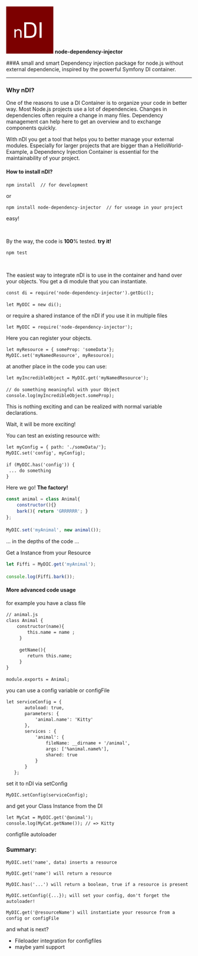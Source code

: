 
 
![nDI](./docs/ndi-logo128x128.png) **node-dependency-injector**


###A small and smart Dependency injection package for node.js without external dependencie, inspired by the powerful Symfony DI container.
<hr>

### Why nDI?

One of the reasons to use a DI Container is to organize your code in better way.
Most Node.js projects use a lot of dependencies. 
Changes in dependencies often require a change in many files. 
Dependency management can help here to get an overview and to exchange components quickly.

With nDI you get a tool that helps you to better manage your external modules.
Especially for larger projects that are bigger than a HelloWorld-Example, a Dependency Injection Container is essential for the maintainability of your project.



#### How to install nDI?

```
npm install  // for development
```
or
```
npm install node-dependency-injector  // for useage in your project
```
easy!
    
<br>

By the way, the code is **100**% tested. **try it!**
```
npm test
```
<br>

The easiest way to integrate nDI is to use in the container and hand over your objects.
You get a di module that you can instantiate.

```
const di = require('node-dependency-injector').getDic();

let MyDIC = new di();
```
or require a shared instance of the nDI if you use it in multiple files
```
let MyDIC = require('node-dependency-injector');
```
Here you can register your objects.
```
let myResource = { someProp: 'someData'};
MyDIC.set('myNamedResource', myResource);
```
at another place in the code you can use:
```
let myIncredibleObject = MyDIC.get('myNamedResource');

// do something meaningful with your Object
console.log(myIncredibleObject.someProp);
```
This is nothing exciting and can be realized with normal variable declarations.

Wait, it will be more exciting!

You can test an existing resource with:
```
let myConfig = { path: './someData/'};
MyDIC.set('config', myConfig);

if (MyDIC.has('config')) {
 ... do something
}
```

Here we go! **The factory!**
```javascript
const animal = class Animal{ 
    constructor(){}
    bark(){ return 'GRRRRRR'; }
};

MyDIC.set('myAnimal', new animal());
```

... in the depths of the code ...

Get a Instance from your Resource

```javascript
let Fiffi = MyDIC.get('myAnimal');

console.log(Fiffi.bark());
```

#### More advanced code usage

for example you have a class file
```
// animal.js
class Animal {
    constructor(name){
        this.name = name ;
     }

     getName(){
        return this.name;
     }
}

module.exports = Animal;
```
you can use a config variable or configFile
```
let serviceConfig = {
       autoload: true,
       parameters: {
           'animal.name': 'Kitty'
       },
       services : {
           'animal': {
               fileName: __dirname + '/animal',
               args: ['%animal.name%'],
               shared: true
           }
       }
   };
```
set it to nDI via setConfig

```
MyDIC.setConfig(serviceConfig);
```
and get your Class Instance from the DI
```
let MyCat = MyDIC.get('@animal');
console.log(MyCat.getName()); // => Kitty
```
configfile
autoloader


### Summary:
```
MyDIC.set('name', data) inserts a resource 
```
```
MyDIC.get('name') will return a resource
```
```
MyDIC.has('...') will return a boolean, true if a resource is present
```
```
MyDIC.setConfig({...}); will set your config, don't forget the autoloader!
```
```
MyDIC.get('@resourceName') will instantiate your resource from a config or configFile
```
and what is next?

- Fileloader integration for configfiles
- maybe yaml support
